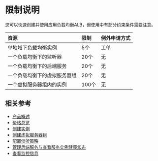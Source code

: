 # 限制说明

您可以快速创建并使用应用负载均衡ALB，但使用中有部分约束条件需要注意。


| 资源	| 限制	| 例外申请方式 |
| :- | :- | :- |
|单地域下负载均衡实例	|5个	|工单|
|一个负载均衡下的监听器	|20个	|无|
|一个负载均衡下的后端服务	|20个	|无|
|一个负载均衡下的虚拟服务器组	|20个|	无|
|一个虚拟服务器组内的实例	|100个|	无|


## 相关参考

- [产品概述](../Introduction/Overview.md)
- [价格总览](../Pricing/Price-Overview.md)
- [创建实例](../Getting-Started/Create-Instance.md)
- [创建虚拟服务器组](../Operation-Guide/TargetGroup-Management.md)
- [配置侦听策略](../Operation-Guide/Listener-Management.md)
- [管理后端服务与查看服务实例健康状态](../Operation-Guide/Backend-Management.md)
- [查看监控信息](../Operation-Guide/Monitoring.md)
